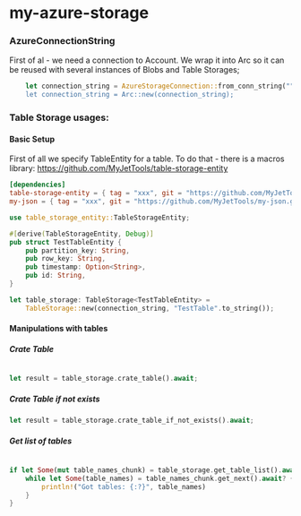 # my-azure-storage

### AzureConnectionString

First of al - we need a connection to Account. We wrap it into Arc so it can be reused with several instances of Blobs and Table Storages;

```Rust
    let connection_string = AzureStorageConnection::from_conn_string(""DefaultEndpointsProtocol=https;AccountName=xxx;AccountKey=xxxx;EndpointSuffix=core.windows.net");
    let connection_string = Arc::new(connection_string);
```

### Table Storage usages:

#### Basic Setup
First of all we specify TableEntity for a table. To do that - there is a macros library: https://github.com/MyJetTools/table-storage-entity

```Toml
[dependencies]
table-storage-entity = { tag = "xxx", git = "https://github.com/MyJetTools/table-storage-entity.git", features=["table-storage"] }
my-json = { tag = "xxx", git = "https://github.com/MyJetTools/my-json.git" }
```

```Rust
use table_storage_entity::TableStorageEntity;

#[derive(TableStorageEntity, Debug)]
pub struct TestTableEntity {
    pub partition_key: String,
    pub row_key: String,
    pub timestamp: Option<String>,
    pub id: String,
}
```
```Rust
let table_storage: TableStorage<TestTableEntity> =
    TableStorage::new(connection_string, "TestTable".to_string());
```

#### Manipulations with tables

##### Crate Table
```Rust

let result = table_storage.crate_table().await;
```


##### Crate Table if not exists
```Rust
let result = table_storage.crate_table_if_not_exists().await;
```


##### Get list of tables
```Rust

if let Some(mut table_names_chunk) = table_storage.get_table_list().await? {
    while let Some(table_names) = table_names_chunk.get_next().await? {
        println!("Got tables: {:?}", table_names)
    }
}
```

